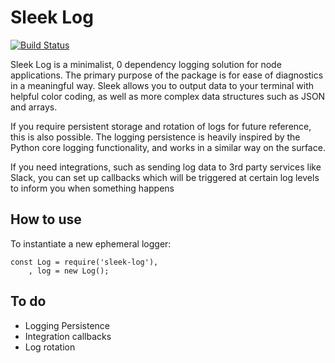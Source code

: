 # Sleek Log
[![Build Status](https://travis-ci.org/cpave3/sleek-log.svg?branch=master)](https://travis-ci.org/cpave3/sleek-log)

Sleek Log is a minimalist, 0 dependency logging solution for node applications. The primary purpose of the package
is for ease of diagnostics in a meaningful way. Sleek allows you to output data to your terminal with helpful color coding, as well as more complex data structures such as JSON and arrays.

If you require persistent storage and rotation of logs for future reference, this is also possible. The logging persistence is heavily inspired by the Python core logging functionality, and works in a similar way on the surface.

If you need integrations, such as sending log data to 3rd party services like Slack, you can set up callbacks which will be triggered at certain log levels to inform you when something happens

## How to use

To instantiate a new ephemeral logger:

```
const Log = require('sleek-log'),
    , log = new Log();
```

## To do

  - Logging Persistence
  - Integration callbacks
  - Log rotation